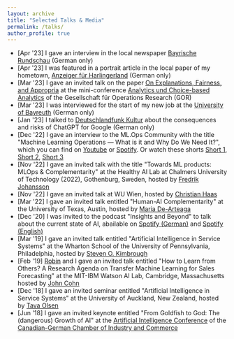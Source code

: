 ```yaml
---
layout: archive
title: "Selected Talks & Media"
permalink: /talks/
author_profile: true
---
```


- \[Apr '23\] I gave an interview in the local newspaper [Bayrische Rundschau](https://www.dropbox.com/s/6jj97ih5afbvsia/BR_ChatGPT.pdf?dl=0) (German only)
- \[Apr '23\] I was featured in a portrait article in the local paper of my hometown, [Anzeiger für Harlingerland](https://www.dropbox.com/s/icdqsu8b7xsapi5/Harlinger_UBT.pdf?dl=0) (German only)
- \[Mar '23\] I gave an invited talk on the paper [On Explanations, Fairness, and Appropria](https://arxiv.org/pdf/2209.11812.pdf) at the mini-conference [Analytics und Choice-based Analytics](https://www.gor-ev.de/wp-content/uploads/2023/03/EinladungAGAnalytics2023_V2.pdf) of the Gesellschaft für Operations Research (GOR)
- \[Mar '23\] I was interviewed for the start of my new job at the [University of Bayreuth](https://www.youtube.com/watch?v=ST-kjYUSj_g) (German only)
- \[Jan '23\] I talked to [Deutschlandfunk Kultur](https://www.deutschlandfunkkultur.de/chatbots-suchmaschinen-chatgpt-google-microsoft-bing-100.html) about the consequences and risks of ChatGPT for Google (German only)
- \[Dec '22\] I gave an interview to the ML.Ops Community with the title "Machine Learning Operations — What is it and Why Do We Need It?", which you can find on [Youtube](https://www.youtube.com/watch?v=FgaKl5XsuMc) or [Spotify](https://open.spotify.com/episode/75GBfKNBPrYKwL4zEon1sI?si=55b6b603b70a4948). Or watch these shorts [Short 1](https://www.youtube.com/shorts/RYUear573iA), [Short 2](https://www.youtube.com/shorts/yBjeO9q8cQ4), [Short 3](https://www.youtube.com/shorts/nOECkr7oIak) 
- \[Nov '22\] I gave an invited talk with the title "Towards ML products: MLOps & Complementarity" at the Healthy AI Lab at Chalmers University of Technology (2022), Gothenburg, Sweden, hosted by [Fredrik Johansson](https://www.healthyai.se/people/fredrik)
- \[Nov '22\] I gave an invited talk at WU Wien, hosted by [Christian Haas](https://bach.wu.ac.at/d/research/ma/18957/)
- \[Mar '22\] I gave an invited talk entitled "Human-AI Complementarity" at the University of Texas, Austin, hosted by [Maria De-Arteaga](https://mariadearteaga.com/)
- \[Dec '20\] I was invited to the podcast "Insights and Beyond" to talk about the current state of AI, abailable on [Spotify (German)](https://open.spotify.com/episode/6VFmjwAPYq64aavxcWKtBQ?si=fc14a44f1b924648) and [Spotify (English)](https://open.spotify.com/episode/59ri1J9SQE2O9M4WmJd48v?si=df8b14b35b49476f)
- \[Mar '19\] I gave an invited talk entitled "Artificial Intelligence in Service Systems" at the Wharton School of the University of Pennsylvania, Philadelphia, hosted by [Steven O. Kimbrough](https://oid.wharton.upenn.edu/profile/sok/#research)
- \[Feb '19\] [Robin](https://www.robinhirt.com/) and I gave an invited talk entitled "How to Learn from Others? A Research Agenda on Transfer Machine Learning for Sales Forecasting" at the MIT-IBM Watson AI Lab, Cambridge, Massachusetts hosted by [John Cohn](https://en.wikipedia.org/wiki/John_Cohn)
- \[Dec '18\] I gave an invited seminar entitled "Artificial Intelligence in Service Systems" at the University of Auckland, New Zealand, hosted by [Tava Olsen](https://www.exec.auckland.ac.nz/programmes-and-courses-for-individuals/short-courses/presenter/?presenter=31363-tava-olsen)
- \[Jun '18\] I gave an invited keynote entitled "From Goldfish to God: The (dangerous) Growth of AI" at the [Artificial Intelligence Conference](https://docplayer.org/185370409-Artificial-intelligence-conference-in-karlsruhe-germany.html) of the [Canadian-German Chamber of Industry and Commerce](https://kanada.ahk.de/en/)
